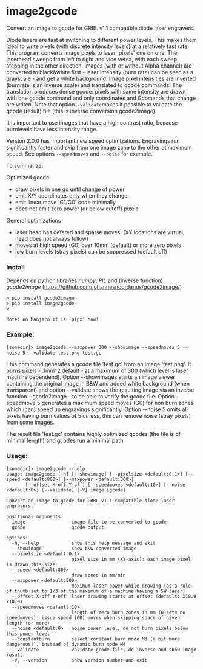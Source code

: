 # image2gcode
Convert an image to gcode for GRBL v1.1 compatible diode laser engravers.

Diode lasers are fast at switching to different power levels. This makes them ideal to write pixels (with discrete intensity levels) at a relatively fast rate. This program converts image pixels to laser 'pixels' one on one. The laserhead sweeps from left to right and vice versa, with each sweep stepping in the other direction. Images (with or without Alpha channel) are converted to black&white first - laser intensity (burn rate) can be seen as a grayscale - and get a white background. Image pixel intensities are inverted (burnrate is an inverse scale) and translated to gcode commands.
The translation produces dense gcode: pixels with same intensity are drawn with one gcode command and only coordinates and Gcomands that change are writen.
Note that option```--validate```makes it possible to validate the gcode (result) file (this is inverse conversion gcode2image).

It is important to use images that have a high contrast ratio, because burnlevels have less intensity range.

Version 2.0.0 has important new speed optimizations. Engravings run significantly faster and skip from one image zone to the other at maximum speed. See options ```--speedmoves``` and ```--noise``` for example.

To summarize:

Optimized gcode
- draw pixels in one go until change of power
- emit X/Y coordinates only when they change
- emit linear move 'G1/G0' code minimally
- does not emit zero power (or below cutoff) pixels

General optimizations
- laser head has defered and sparse moves.
(XY locations are virtual, head does not always follow)
- moves at high speed (G0) over 10mm (default) or more zero pixels
- low burn levels (stray pixels) can be suppressed (default off)

### Install
Depends on python libraries *numpy*, *PIL* and (inverse function) *gcode2image* (https://github.com/johannesnoordanus/gcode2image/)
```
> pip install gcode2image
> pip install image2gcode
>

Note: on Manjaro it is 'pipx' now!
```
### Example:
```
[somedir]> image2gcode --maxpower 300 --showimage --speedmoves 5 --noise 5 --validate test.png test.gc
```
This command generates a gcode file 'test.gc' from an image 'test.png'. It burns pixels - .1mm^2 default - 
at a maximum of 300 (which level is laser machine dependend).
Option --showimages starts an image viewer containing the original image in B&W and added white background 
(when transparent) and option --validate shows the resulting image via an inverse function - gcode2image - 
to be able to verify the gcode file. 
Option --speedmove 5 generates a maximum speed moves (G0) for non burn zones which (can) speed up engravings 
significantly. 
Option --noise 5 omits all pixels having burn values of 5 or less, this can remove noise (stray pixels) from some images. 

The result file 'test.gc' contains highly optimized gcodes (the file is of minimal length) and gcodes run a minimal path.

### Usage:
```
[somedir]> image2gcode --help
usage: image2gcode [-h] [--showimage] [--pixelsize <default:0.1>] [--speed <default:800>] [--maxpower <default:300>] 
       [--offset X-off Y-off] [--speedmoves <default:10>] [--noise <default:0>] [--validate] [-V] image [gcode]

Convert an image to gcode for GRBL v1.1 compatible diode laser engravers.

positional arguments:
  image                 image file to be converted to gcode
  gcode                 gcode output

options:
  -h, --help            show this help message and exit
  --showimage           show b&w converted image
  --pixelsize <default:0.1>
                        pixel size in mm (XY-axis): each image pixel is drawn this size
  --speed <default:800>
                        draw speed in mm/min
  --maxpower <default:300>
                        maximum laser power while drawing (as a rule of thumb set to 1/3 of the maximum of a machine having a 5W laser)
  --offset X-off Y-off  laser drawing starts at offset (default: X10.0 Y10.0)
  --speedmoves <default:10>
                        length of zero burn zones in mm (0 sets no speedmoves): issue speed (G0) moves when skipping space of given length (or more)
  --noise <default:0>   noise power level, do not burn pixels below this power level
  --constantburn        select constant burn mode M3 (a bit more dangerous!), instead of dynamic burn mode M4
  --validate            validate gcode file, do inverse and show image result
  -V, --version         show version number and exit

```                        
